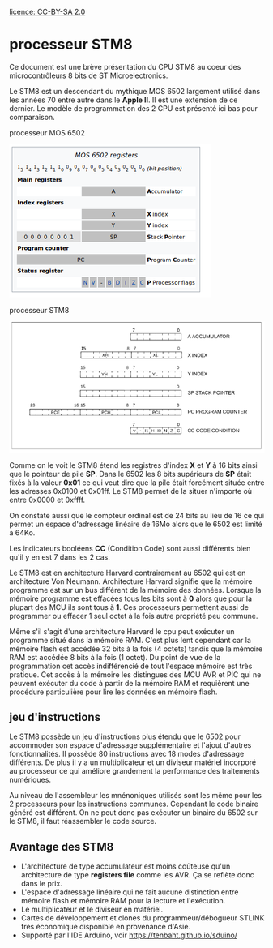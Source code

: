 [licence: CC-BY-SA 2.0](https://creativecommons.org/licenses/by-sa/2.0/fr/) 

# processeur STM8

Ce document est une brève présentation du CPU STM8 au coeur des microcontrôleurs 8 bits de ST Microelectronics.

Le STM8 est un descendant du mythique MOS 6502 largement utilisé dans les années 70 entre autre dans le **Apple II**. Il est une extension de 
ce dernier. Le modèle de programmation des 2 CPU est présenté ici bas pour comparaison.

processeur MOS 6502

![6502](docs/images/6502.png) 

processeur STM8

 ![STM8](docs/images/stm8.png)

Comme on le voit le STM8 étend les registres d'index **X** et **Y** à 16 bits ainsi que le pointeur de pile **SP**. Dans le 6502 les 8 bits supérieurs de **SP** était fixés à la valeur **0x01** ce qui veut dire que la pile était forcément située entre les adresses 0x0100 et 0x01ff. Le STM8 permet de la situer n'importe où entre 0x0000 et 0xffff. 

On constate aussi que le compteur ordinal est de 24 bits au lieu de 16 ce qui permet un espace d'adressage linéaire de 16Mo alors que le 6502 est limité à 64Ko.  

Les indicateurs booléens **CC** (Condition Code) sont aussi différents bien qu'il y en est 7 dans les 2 cas. 

Le STM8 est en architecture Harvard contrairement au 6502 qui est en architecture Von Neumann.  Architecture Harvard signifie que la mémoire programme est sur un bus différent de la mémoire des données. Lorsque la mémoire programme est effacées tous les bits sont à **0** alors que pour la plupart des MCU ils sont tous à **1**. Ces processeurs permettent aussi de programmer ou effacer 1 seul octet à la fois autre propriété peu commune.

Même s'il s'agit d'une architecture Harvard le cpu peut exécuter un programme situé dans la mémoire RAM. C'est plus lent cependant car la mémoire flash est accédée 32 bits à la fois (4 octets) tandis que la mémoire RAM est accédée 8 bits à la fois (1 octet). Du point de vue de la programmation cet accès indifférencié de tout l'espace mémoire est très pratique. Cet accès à la mémoire les distingues des MCU AVR et PIC qui ne peuvent exécuter du code à partir de la mémoire RAM et requièrent une procédure particulière pour lire les données en mémoire flash.


## jeu d'instructions

Le STM8 possède un jeu d'instructions plus étendu que le 6502 pour accommoder son espace d'adressage supplémentaire et l'ajout d'autres fonctionnalités. Il possède 80 instructions avec 18 modes d'adressage différents. De plus il y a un multiplicateur et un diviseur matériel incorporé au processeur ce qui améliore grandement la performance des traitements numériques.

Au niveau de l'assembleur les mnénoniques utilisés sont les même pour les 2 processeurs pour les instructions communes. Cependant le code binaire généré est différent. On ne peut donc pas exécuter un binaire du 6502 sur le STM8, il faut réassembler le code source.

## Avantage des STM8
* L'architecture de type accumulateur est moins coûteuse qu'un architecture de type **registers file** comme les AVR. Ça se reflète donc dans le prix.
* L'espace d'adressage linéaire qui ne fait aucune distinction entre mémoire flash et mémoire RAM pour la lecture et l'exécution.
* Le multiplicateur et le diviseur en matériel.
* Cartes de développement et clones du programmeur/débogueur STLINK très économique disponible en provenance d'Asie. 
* Supporté par l'IDE Arduino, voir https://tenbaht.github.io/sduino/
